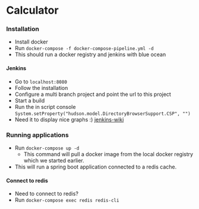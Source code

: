 # Calculator

### Installation
* Install docker
* Run ```docker-compose -f docker-compose-pipeline.yml -d```
* This should run a docker registry and jenkins with blue ocean

#### Jenkins
* Go to ```localhost:8080```
* Follow the installation
* Configure a multi branch project and point the url to this project
* Start a build
* Run the in script console ```System.setProperty("hudson.model.DirectoryBrowserSupport.CSP", "")```
* Need it to display nice graphs :) [jenkins-wiki]



### Running applications
* Run ```docker-compose up -d``` 
    * This command will pull a docker image from the local docker registry which we started earlier.
* This will run a spring boot application connected to a redis cache. 

#### Connect to redis
* Need to connect to redis?
* Run ```docker-compose exec redis redis-cli```



[jenkins-wiki]: https://wiki.jenkins.io/display/JENKINS/Configuring+Content+Security+Policy